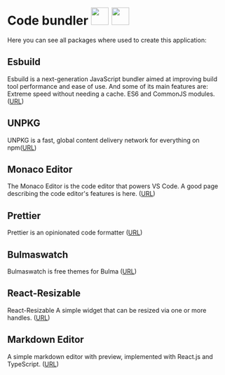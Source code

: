 # Code bundler <img src="https://user-images.githubusercontent.com/50246408/194068000-de013402-5cfe-4cb7-9570-ab8fc8f27c91.png" width='40px'> <img src="https://user-images.githubusercontent.com/50246408/194068039-5b353387-4e2d-4dbf-a55f-3199aba150a5.png" width='40px'>

Here you can see all packages where used to create this application:

## Esbuild
Esbuild is a next-generation JavaScript bundler aimed at improving build tool performance and ease of use. And some of its main features are: Extreme speed without needing a cache. ES6 and CommonJS modules. (<a href="https://esbuild.github.io/">URL</a>)

## UNPKG
UNPKG is a fast, global content delivery network for everything on npm(<a href="https://unpkg.com/">URL</a>)

## Monaco Editor
The Monaco Editor is the code editor that powers VS Code. A good page describing the code editor's features is here. (<a href="https://microsoft.github.io/monaco-editor/">URL</a>)

## Prettier 
Prettier is an opinionated code formatter (<a href="https://prettier.io/">URL</a>)

## Bulmaswatch
Bulmaswatch is free themes for Bulma (<a href="https://jenil.github.io/bulmaswatch/">URL</a>)

## React-Resizable
React-Resizable A simple widget that can be resized via one or more handles. (<a href="https://www.npmjs.com/package/react-resizable">URL</a>)

## Markdown Editor
A simple markdown editor with preview, implemented with React.js and TypeScript. (<a href="https://www.npmjs.com/package/@uiw/react-md-editor">URL</a>)
